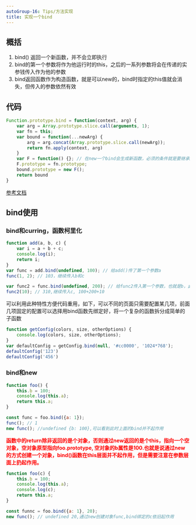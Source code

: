 ```yaml
---
autoGroup-16: Tips/方法实现
title: 实现一个bind
---
```



## 概括

1. bind() 返回一个新函数，并不会立即执行
2. bind的第一个参数将作为他运行时的this，之后的一系列参数将会在传递的实参钱传入作为他的参数
3. bind返回函数作为构造函数，就是可以new的，bind时指定的this值就会消失，但传入的参数依然有效 


## 代码

```js
Function.prototype.bind = function(context, arg) {
    var arg = Array.prototype.slice.call(arguments, 1);
    var fn = this;
    var bound = function(...newArg) {
        arg = arg.concat(Array.prototype.slice.call(newArg));
        return fn.apply(context, arg)
    }
    var F = function() {}; // 在new一个bind会生成新函数，必须的条件就是要继承原函数的原型，因此...
    F.prototype = fn.prototype;
    bound.prototype = new F();
    return bound
}
```

[参考文档](https://www.cnblogs.com/goloving/p/9380076.html)

## bind使用

### bind和curring，函数柯里化

```js
function add(a, b, c) {
    var i = a + b + c;
    console.log(i);
    return i;
}
var func = add.bind(undefined, 100); // 给add()传了第一个参数a
func(1, 2); // 103，继续传入b和c

var func2 = func.bind(undefined, 200); // 给func2传入第一个参数，也就是b，此前func已有参数a =100
func2(10); // 310,继续传入c, 100+200+10
```
可以利用此种特性方便代码重用，如下，可以不同的页面只需要配置某几项，前面几项固定的配置可以选择用bind函数先绑定好，将一个复杂的函数拆分成简单的子函数

```js
function getConfig(colors, size, otherOptions) {
    console.log(colors, size, otherOptions);
}
var defaultConfig = getConfig.bind(null, '#cc0000', '1024*768');
defaultConfig('123')
defaultConfig('456')
```
### bind和new

```js
function foo() {
    this.b = 100;
    console.log(this.a);
    return this.a;
}

const func = foo.bind({a: 1});
func(); // 1
new func(); //undefined {b: 100},可以看到此时上面的bind并不起作用
```
<span style="color: red">**函数中的return除非返回的是个对象，否则通过new返回的是个this，指向一个空对象，空对象原型指向foo.prototype, 空对象的b属性是100.也就是说通过new的方式创建一个对象，bind()函数在this层面并不起作用，但是需要注意在参数层面上扔起作用。**</span>

```js
function foo(c) {
    this.b = 100;
    console.log(this.a);
    console.log(c);
    return this.a;
}

const funnc = foo.bind({a: 1}, 20);
new func(); // undefined 20,通过new创建对象func,bind绑定的c依旧起作用
```